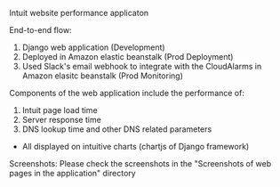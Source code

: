 Intuit website performance applicaton

End-to-end flow:
1. Django web application (Development)
2. Deployed in Amazon elastic beanstalk (Prod Deployment)
3. Used Slack's email webhook to integrate with the CloudAlarms in Amazon elasitc beanstalk (Prod Monitoring)


Components of the web application include the performance of:
1. Intuit page load time
2. Server response time
3. DNS lookup time and other DNS related parameters 
- All displayed on intuitive charts (chartjs of Django framework)


Screenshots:
Please check the screenshots in the "Screenshots of web pages in the application" directory